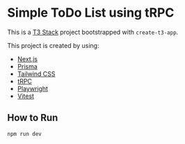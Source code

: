 # Simple ToDo List using tRPC

This is a [T3 Stack](https://create.t3.gg/) project bootstrapped with `create-t3-app`.

This project is created by using:

- [Next.js](https://nextjs.org)
- [Prisma](https://prisma.io)
- [Tailwind CSS](https://tailwindcss.com)
- [tRPC](https://trpc.io)
- [Playwright](https://playwright.dev/)
- [Vitest](https://vitest.dev/)

## How to Run

```
npm run dev 
```
